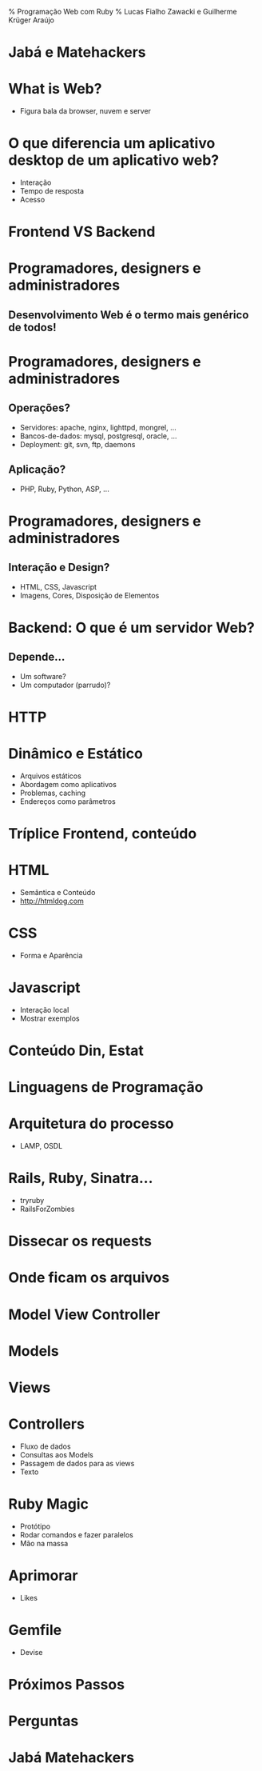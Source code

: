 % Programação Web com Ruby
% Lucas Fialho Zawacki e Guilherme Krüger Araújo

Jabá e Matehackers
=


What is Web?
=

* Figura bala da browser, nuvem e server

<div class="notes">

</div>

O que diferencia um aplicativo desktop de um aplicativo web?
=

  * Interação
  * Tempo de resposta
  * Acesso

Frontend VS Backend
=


Programadores, designers e administradores
=

## Desenvolvimento Web é o termo mais genérico de todos!

Programadores, designers e administradores
=

## Operações?
  * Servidores: apache, nginx, lighttpd, mongrel, ...
  * Bancos-de-dados: mysql, postgresql, oracle, ...
  * Deployment: git, svn, ftp, daemons

##  Aplicação?
  * PHP, Ruby, Python, ASP, ...

Programadores, designers e administradores
=

## Interação e Design?
  * HTML, CSS, Javascript
  * Imagens, Cores, Disposição de Elementos

Backend: O que é um servidor Web?
=

## Depende...

* Um software?
* Um computador (parrudo)?

HTTP
=

Dinâmico e Estático
=

* Arquivos estáticos
* Abordagem como aplicativos
* Problemas, caching
* Endereços como parâmetros

Tríplice Frontend, conteúdo
=

HTML
=

* Semântica e Conteúdo
* <http://htmldog.com>

CSS
=

* Forma e Aparência

Javascript
=

* Interação local
* Mostrar exemplos

Conteúdo Din, Estat
=

Linguagens de Programação
=

Arquitetura do processo
=

* LAMP, OSDL

Rails, Ruby, Sinatra...
=

* tryruby
* RailsForZombies

Dissecar os requests
=

Onde ficam os arquivos
=

Model View Controller
=

Models
=

Views
=

Controllers
=

* Fluxo de dados
* Consultas aos Models
* Passagem de dados para as views
* Texto

Ruby Magic
=

* Protótipo
* Rodar comandos e fazer paralelos
* Mão na massa

Aprimorar
=

* Likes

Gemfile
=

* Devise

Próximos Passos
=

Perguntas
=

Jabá Matehackers
=